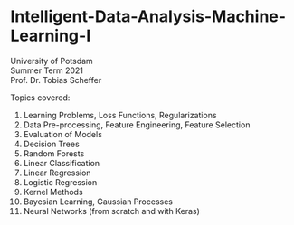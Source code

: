 # Intelligent-Data-Analysis-Machine-Learning-I
University of Potsdam<br>
Summer Term 2021<br>
Prof. Dr. Tobias Scheffer


Topics covered:<br>
01. Learning Problems, Loss Functions, Regularizations<br>
02. Data Pre-processing, Feature Engineering, Feature Selection<br>
03. Evaluation of Models<br>
04. Decision Trees<br>
05. Random Forests<br>
06. Linear Classification<br>
07. Linear Regression<br>
08. Logistic Regression<br>
09. Kernel Methods<br>
10. Bayesian Learning, Gaussian Processes<br>
11. Neural Networks (from scratch and with Keras)<br>
